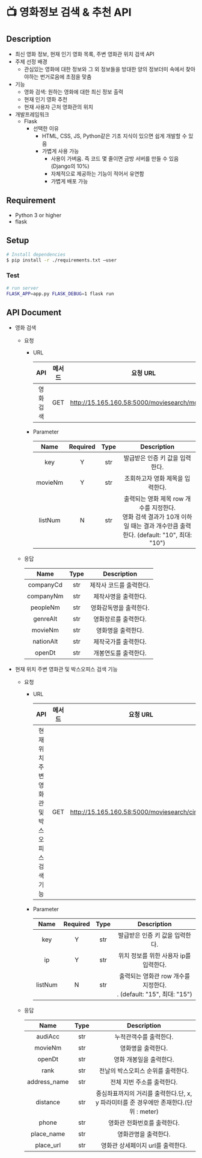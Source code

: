 # :tv: 영화정보 검색 & 추천 API 



## Description

* 최신 영화 정보, 현재 인기 영화 목록, 주변 영화관 위치 검색 API
* 주제 선정 배경
  * 관심있는 영화에 대한 정보와 그 외 정보들을 방대한 양의 정보더미 속에서 찾아야하는 번거로음에 초점을 맞춤
* 기능
  * 영화 검색: 원하는 영화에 대한 최신 정보 출력
  * 현재 인기 영화 추천
  * 현재 사용자 근처 영화관의 위치 
* 개발프레임워크
  * Flask
    * 선택한 이유
      * HTML, CSS, JS, Python같은 기초 지식이 있으면 쉽게 개발할 수 있음
      * 가볍게 사용 가능
        *  사용이 가벼움. 즉 코드 몇 줄이면 금방 서버를 만들 수 있음 (Django의 10%)
        *  자체적으로 제공하는 기능이 적어서 유연함
        *  가볍게 배포 가능


## Requirement

* Python 3 or higher
* flask



## Setup

```bash
# Install dependencies
$ pip install -r ./requirements.txt –user
```



### Test

```bash
# run server
FLASK_APP=app.py FLASK_DEBUG=1 flask run
```



## API Document

* 영화 검색

  * 요청

    * URL

      |    API    | 메서드 |                    요청 URL                     | 출력 포맷 |
      | :-------: | :----: | :---------------------------------------------: | :-------: |
      | 영화 검색 |  GET   | http://15.165.160.58:5000/moviesearch/movieinfo |   JSON    |

    * Parameter

      |  Name   | Required | Type |                         Description                          |
      | :-----: | :------: | :--: | :----------------------------------------------------------: |
      |   key   |    Y     | str  |               발급받은 인증 키 값을 입력한다.                |
      | movieNm |    Y     | str  |               조회하고자 영화 제목을 입력한다.               |
      | listNum |    N     | str  | 출력되는 영화 제목 row 개수를 지정한다.<br />영화 검색 결과가 10개 이하일 때는 결과 개수만큼 출력한다. (default: "10",  최대: "10") |

  * 응답

    |   Name    | Type |       Description       |
    | :-------: | :--: | :---------------------: |
    | companyCd | str  | 제작사 코드를 출력한다. |
    | companyNm | str  |  제작사명을 출력한다.   |
    | peopleNm  | str  | 영화감독명을 출력한다.  |
    | genreAlt  | str  |  영화장르를 출력한다.   |
    |  movieNm  | str  |   영화명을 출력한다.    |
    | nationAlt | str  |  제작국가를 출력한다.   |
    |  openDt   | str  |  개봉연도를 출력한다.   |

    

* 현재 위치 주변 영화관 및 박스오피스 검색 기능

  * 요청

    * URL

      |                        API                         | 메서드 |                    요청 URL                    | 출력 포맷 |
      | :------------------------------------------------: | :----: | :--------------------------------------------: | :-------: |
      | 현재 위치 주변 영화관 및<br />박스오피스 검색 기능 |  GET   | http://15.165.160.58:5000/moviesearch/cineinfo |   JSON    |

    * Parameter

      |  Name   | Required | Type |                         Description                          |
      | :-----: | :------: | :--: | :----------------------------------------------------------: |
      |   key   |    Y     | str  |               발급받은 인증 키 값을 입력한다.                |
      |   ip    |    Y     | str  |            위치 정보를 위한 사용자 ip를 입력한다.            |
      | listNum |    N     | str  | 출력되는 영화관 row 개수를 지정한다.<br />. (default: "15",  최대: "15") |

  * 응답

    |     Name     | Type |                         Description                          |
    | :----------: | :--: | :----------------------------------------------------------: |
    |   audiAcc    | str  |                    누적관객수를 출력한다.                    |
    |   movieNm    | str  |                      영화명을 출력한다.                      |
    |    openDt    | str  |                   영화 개봉일을 출력한다.                    |
    |     rank     | str  |              전날의 박스오피스 순위를 출력한다.              |
    | address_name | str  |                  전체 지번 주소를 출력한다.                  |
    |   distance   | str  | 중심좌표까지의 거리를 출력한다.단, x, y 파라미터를 준 경우에만 존재한다.(단위 : meter) |
    |    phone     | str  |                 영화관 전화번호를 출력한다.                  |
    |  place_name  | str  |                     영화관명을 출력한다.                     |
    |  place_url   | str  |              영화관 상세페이지 url를 출력한다.               |
